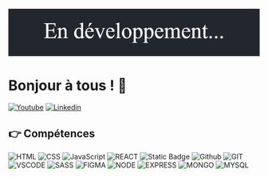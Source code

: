 ![banner](./banner_dark.png)

# Bonjour à tous ! 👋

<a href='http://bit.ly/3IzCeYf' target="_blank"><img alt='Youtube' src='https://img.shields.io/badge/YouTube-%23FF0000.svg?style=for-the-badge&logo=YouTube&logoColor=white'/></a>
<a href='https://www.linkedin.com/in/cyril-bourdon-6016042ba/' target="_blank"><img alt='Linkedin' src='https://img.shields.io/badge/Linkedin-blue?style=for-the-badge'/></a>

## 👉 Compétences

![HTML](https://img.shields.io/badge/HTML-%23FFac45.svg?&style=for-the-badge&logo=html5&logoColor=white&color=orange)
![CSS](https://img.shields.io/badge/CSS-%23FFac45.svg?&style=for-the-badge&logo=css3&logoColor=white&color=blue)
![JavaScript](https://img.shields.io/badge/JAVASCRIPT-%23FFac45.svg?&style=for-the-badge&logo=javascript&logoColor=white&color=yellow)
![REACT](https://img.shields.io/badge/React-005C84?style=for-the-badge&logo=react&logoColor=white)
![Static Badge](https://img.shields.io/badge/Redux-purple?style=for-the-badge&logo=react)
![Github](http://img.shields.io/badge/github-%231877F2.svg?&style=for-the-badge&logo=github&logoColor=white&color=black)
![GIT](https://img.shields.io/badge/GIT-E44C30?style=for-the-badge&logo=git&logoColor=white)
![VSCODE](https://img.shields.io/badge/Visual_Studio_Code-0078D4?style=for-the-badge&logo=visual%20studio%20code&logoColor=white)
![SASS](https://img.shields.io/badge/Sass-CC6699?style=for-the-badge&logo=sass&logoColor=white)
![FIGMA](https://img.shields.io/badge/figma-%23F24E1E.svg?style=for-the-badge&logo=figma&logoColor=white)
![NODE](https://img.shields.io/badge/Node.js-43853D?style=for-the-badge&logo=node.js&logoColor=white)
![EXPRESS](https://img.shields.io/badge/Express.js-404D59?style=for-the-badge)
![MONGO](https://img.shields.io/badge/MongoDB-4EA94B?style=for-the-badge&logo=mongodb&logoColor=white)
![MYSQL](https://img.shields.io/badge/MySQL-005C84?style=for-the-badge&logo=mysql&logoColor=white)


